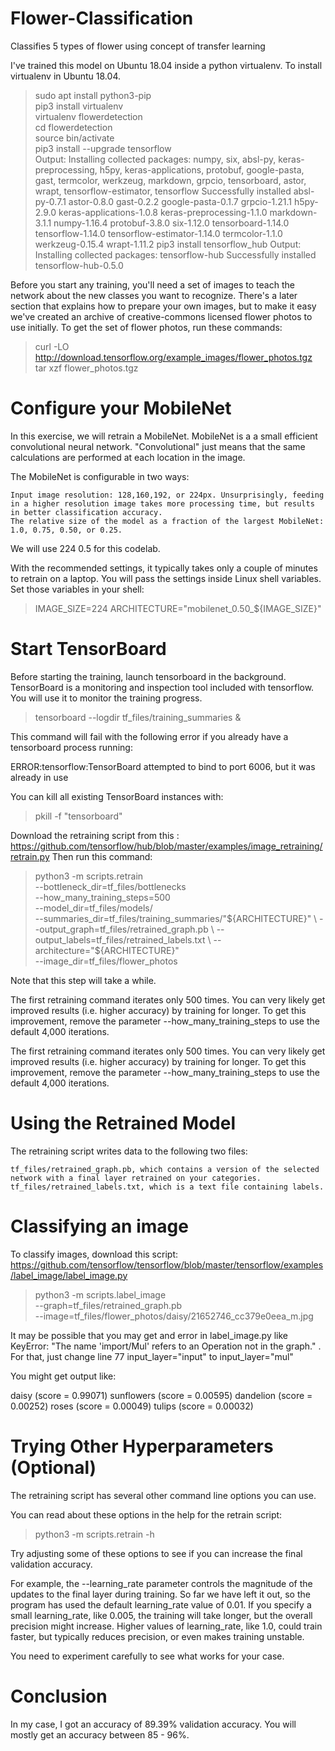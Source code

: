 # Flower-Classification
Classifies 5 types of flower using concept of transfer learning

I've trained this model on Ubuntu 18.04 inside a python virtualenv.
To install virtualenv in Ubuntu 18.04.

> sudo apt install python3-pip<br/>
pip3 install virtualenv<br/>
virtualenv flowerdetection<br/>
cd flowerdetection<br/>
source bin/activate<br/>
pip3 install --upgrade tensorflow<br/>
Output:
Installing collected packages: numpy, six, absl-py, keras-preprocessing, h5py, keras-applications, protobuf, google-pasta, gast, termcolor, werkzeug, markdown, grpcio, tensorboard, astor, wrapt, tensorflow-estimator, tensorflow
Successfully installed absl-py-0.7.1 astor-0.8.0 gast-0.2.2 google-pasta-0.1.7 grpcio-1.21.1 h5py-2.9.0 keras-applications-1.0.8 keras-preprocessing-1.1.0 markdown-3.1.1 numpy-1.16.4 protobuf-3.8.0 six-1.12.0 tensorboard-1.14.0 tensorflow-1.14.0 tensorflow-estimator-1.14.0 termcolor-1.1.0 werkzeug-0.15.4 wrapt-1.11.2
> pip3 install tensorflow_hub
Output:
Installing collected packages: tensorflow-hub
Successfully installed tensorflow-hub-0.5.0

Before you start any training, you'll need a set of images to teach the network about the new classes you want to recognize. There's a later section that explains how to prepare your own images, but to make it easy we've created an archive of creative-commons licensed flower photos to use initially. To get the set of flower photos, run these commands:

> curl -LO http://download.tensorflow.org/example_images/flower_photos.tgz<br/>
tar xzf flower_photos.tgz

# Configure your MobileNet

In this exercise, we will retrain a MobileNet. MobileNet is a a small efficient convolutional neural network. "Convolutional" just means that the same calculations are performed at each location in the image.

The MobileNet is configurable in two ways:

    Input image resolution: 128,160,192, or 224px. Unsurprisingly, feeding in a higher resolution image takes more processing time, but results in better classification accuracy.
    The relative size of the model as a fraction of the largest MobileNet: 1.0, 0.75, 0.50, or 0.25.

We will use 224 0.5 for this codelab.

With the recommended settings, it typically takes only a couple of minutes to retrain on a laptop. You will pass the settings inside Linux shell variables. Set those variables in your shell: 

> IMAGE_SIZE=224
ARCHITECTURE="mobilenet_0.50_${IMAGE_SIZE}"

# Start TensorBoard

Before starting the training, launch tensorboard in the background. TensorBoard is a monitoring and inspection tool included with tensorflow. You will use it to monitor the training progress.

> tensorboard --logdir tf_files/training_summaries &

This command will fail with the following error if you already have a tensorboard process running:

ERROR:tensorflow:TensorBoard attempted to bind to port 6006, but it was already in use

You can kill all existing TensorBoard instances with:

> pkill -f "tensorboard"

Download the retraining script from this : https://github.com/tensorflow/hub/blob/master/examples/image_retraining/retrain.py
Then run this command:

> python3 -m scripts.retrain \
  --bottleneck_dir=tf_files/bottlenecks \
  --how_many_training_steps=500 \
  --model_dir=tf_files/models/ \
  --summaries_dir=tf_files/training_summaries/"${ARCHITECTURE}" \
  --output_graph=tf_files/retrained_graph.pb \
  --output_labels=tf_files/retrained_labels.txt \
  --architecture="${ARCHITECTURE}" \
  --image_dir=tf_files/flower_photos

Note that this step will take a while.

The first retraining command iterates only 500 times. You can very likely get improved results (i.e. higher accuracy) by training for longer. To get this improvement, remove the parameter --how_many_training_steps to use the default 4,000 iterations.

The first retraining command iterates only 500 times. You can very likely get improved results (i.e. higher accuracy) by training for longer. To get this improvement, remove the parameter --how_many_training_steps to use the default 4,000 iterations.

# Using the Retrained Model

The retraining script writes data to the following two files:

    tf_files/retrained_graph.pb, which contains a version of the selected network with a final layer retrained on your categories.
    tf_files/retrained_labels.txt, which is a text file containing labels.


# Classifying an image

To classify images, download this script: https://github.com/tensorflow/tensorflow/blob/master/tensorflow/examples/label_image/label_image.py

> python3 -m scripts.label_image \
    --graph=tf_files/retrained_graph.pb  \
    --image=tf_files/flower_photos/daisy/21652746_cc379e0eea_m.jpg
    
It may be possible that you may get and error in label_image.py like KeyError: "The name 'import/Mul' refers to an Operation not in the graph." . For that, just change line 77 input_layer="input" to input_layer="mul"
    
You might get output like:

daisy (score = 0.99071)
sunflowers (score = 0.00595)
dandelion (score = 0.00252)
roses (score = 0.00049)
tulips (score = 0.00032)

# Trying Other Hyperparameters (Optional)

The retraining script has several other command line options you can use.

You can read about these options in the help for the retrain script:

> python3 -m scripts.retrain -h

Try adjusting some of these options to see if you can increase the final validation accuracy.

For example, the --learning_rate parameter controls the magnitude of the updates to the final layer during training. So far we have left it out, so the program has used the default learning_rate value of 0.01. If you specify a small learning_rate, like 0.005, the training will take longer, but the overall precision might increase. Higher values of learning_rate, like 1.0, could train faster, but typically reduces precision, or even makes training unstable.

You need to experiment carefully to see what works for your case.

# Conclusion

In my case, I got an accuracy of 89.39% validation accuracy. You will mostly get an accuracy between 85 - 96%.
